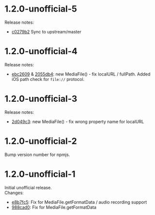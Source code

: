 # 1.2.0-unofficial-5

Release notes:

 * [c0279b2](https://github.com/TanaseButcaru/cordova-plugin-media-capture-unofficial/commit/c0279b22e65ac4e8c72e244cc71833f37aa91f1e) Sync to upstream/master

# 1.2.0-unofficial-4

Release notes:

 *  [ebc2609](https://github.com/TanaseButcaru/cordova-plugin-media-capture-unofficial/commit/ebc26098d306d5602df59ab53445f8988d002dfb) & [2055db4](https://github.com/TanaseButcaru/cordova-plugin-media-capture-unofficial/commit/2055db45a1d858ccc654352c95d5184a7cc19f1d): new MediaFile() - fix localURL / fullPath. Added iOS path check for ``file://`` protocol. 


# 1.2.0-unofficial-3

Release notes:

 *  [2d049c3](https://github.com/TanaseButcaru/cordova-plugin-media-capture-unofficial/commit/2d049c34373167463d637baa6bc5c2f1065466e8): new MediaFile() - fix wrong property name for localURL 


# 1.2.0-unofficial-2

Bump version number for npmjs.


# 1.2.0-unofficial-1

Initial unofficial release.  
Changes:

 *  [e8b7fc5](https://github.com/TanaseButcaru/cordova-plugin-media-capture/commit/e8b7fc5e6f5c4d4077646847999daaccba6f852d): Fix for MediaFile.getFormatData / audio recording support 
 *  [988cad0](https://github.com/TanaseButcaru/cordova-plugin-media-capture/commit/988cad058e14ec8518902d52baae447409aaa20e): Fix for MediaFile.getFormatData
